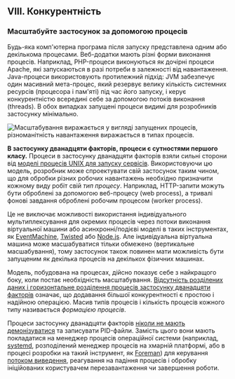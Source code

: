 ## VIII. Конкурентність
### Масштабуйте застосунок за допомогою процесів

Будь-яка комп'ютерна програма після запуску представлена одним або декількома процесами. Веб-додатки мають різні форми виконання процесів. Наприклад, PHP-процеси виконуються як дочірні процеси Apache, які запускаються в разі потреби в залежності від навантаження. Java-процеси використовують протилежний підхід: JVM забезпечує один масивний мета-процес, який резервує велику кількість системних ресурсів (процесора і пам'яті) під час його запуску, і керує конкурентністю всередині себе за допомогою потоків виконання (threads). В обох випадках запущені процеси видимі для розробників застосунку мінімально.

![Масштабування виражається у вигляді запущених процесів, різноманітність навантаження виражається в типах процесів.](/images/process-types.png)

**В застосунку дванадцяти факторів, процеси є сутностями першого класу.** Процеси в застосунку дванадцяти факторів взяли сильні сторони від [моделі процесів UNIX для запуску сервісів](https://adam.herokuapp.com/past/2011/5/9/applying_the_unix_process_model_to_web_apps/). Використовуючи цю модель, розробник може спроектувати свій застосунок таким чином, що для обробки різних робочих навантажень необхідно призначити кожному виду робіт свій *тип процесу*. Наприклад, HTTP-запити можуть бути оброблені за допомогою веб-процесу (web process), а тривалі фонові завдання оброблені робочим процесом (worker process).

Це не виключає можливості використання індивідуального мультиплексування для окремих процесів через потоки виконання віртуальної машини або асинхронні/подієві моделі в таких інструментах, як [EventMachine](https://github.com/eventmachine/eventmachine), [Twisted](http://twistedmatrix.com/trac/) або [Node.js](http://nodejs.org/). Але індивідуальна віртуальна машина може масшабуватися тільки обмежено (вертикальне масшабування), тому застосунок також повинен мати можливість бути запущеним як декілька процесів на декількох фізичних машинах.

Модель, побудована на процесах, дійсно показує себе з найкращого боку, коли постає необхідність масштабування. [Відсутність розділених даних і горизонтальне розділення процесів застосунку дванадцяти факторів](./processes) означає, що додавання більшої конкурентності є простою і надійною операцією. Масив типів процесів і кількість процесів кожного типу називається *формацією процесів*.

Процеси застосунку дванадцяти факторів [ніколи не мають демонізуватися](http://dustin.sallings.org/2010/02/28/running-processes.html) та записувати PID-файли. Замість цього вони мають покладатися на менеджер процесів операційної системи (наприклад, [systemd](https://www.freedesktop.org/wiki/Software/systemd/), розподілений менеджер процесів на хмарній платформі, або в процесі розробки на такий інструмент, як [Foreman](http://blog.daviddollar.org/2011/05/06/introducing-foreman.html)) для керування [потоком виведення](./logs), реагування на падіння процесів і обробку ініційованих користувачем перезавантаження чи завершення роботи.
